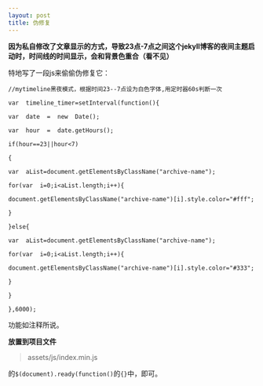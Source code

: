 ```yaml
---
layout: post
title: 伪修复
---
```

**因为私自修改了文章显示的方式，导致23点-7点之间这个jekyll博客的夜间主题启动时，时间线的时间显示，会和背景色重合（看不见）**

特地写了一段js来偷偷伪修复它：

    //mytimeline黑夜模式，根据时间23--7点设为白色字体,用定时器60s判断一次
    
    var  timeline_timer=setInterval(function(){
    
    var  date  =  new  Date();
    
    var  hour  =  date.getHours();
    
    if(hour==23||hour<7)
    
    {
    
    var  aList=document.getElementsByClassName("archive-name");
    
    for(var  i=0;i<aList.length;i++){
    
    document.getElementsByClassName("archive-name")[i].style.color="#fff";
    
    }
    
    }else{
    
    var  aList=document.getElementsByClassName("archive-name");
    
    for(var  i=0;i<aList.length;i++){
    
    document.getElementsByClassName("archive-name")[i].style.color="#333";
    
    }
    
    }
    
    },6000);
功能如注释所说。

**放置到项目文件**

> assets/js/index.min.js

 的`$(document).ready(function()`的`{}`中，即可。

